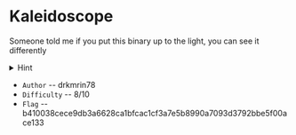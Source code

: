 # Kaleidoscope

Someone told me if you put this binary up to the light, you can see it differently

<details>
    <summary>Hint</summary>
    
    I love using https://binvis.io for things like these! (but this isn't gonna help you :o)
    
</details>

- `Author` -- drkmrin78
- `Difficulty` -- 8/10
- `Flag` -- b410038cece9db3a6628ca1bfcac1cf3a7e5b8990a7093d3792bbe5f00ace133
